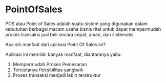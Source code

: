 # PointOfSales

POS atau Point of Sales adalah suatu sistem yang digunakan dalam kebutuhan berbagai macam usaha bisnis ritel untuk dapat mempermudah proses transaksi jual beli secara cepat, aman, dan sistematis.

Apa sih manfaat dari aplikasi Point Of Sales ini?

Aplikasi ini memiliki banyak manfaat, diantaranya yaitu:
1. Mempermudah Proses Pemesanan
2. Terciptanya fleksibilitas yangbaik
3. Proses transaksi menjadi lebih terstruktur
